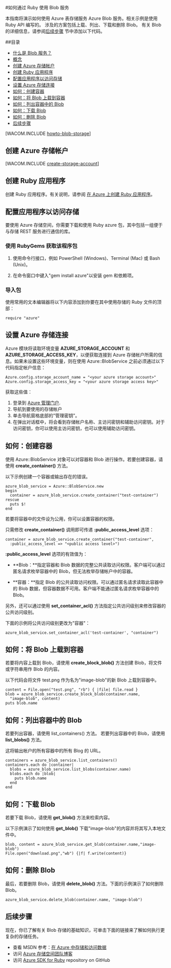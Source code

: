 <properties linkid="dev-ruby-how-to-blob-storage" urlDisplayName="Blob Service" pageTitle="如何使用 Blob 存储 (Ruby) | Windows Azure" metaKeywords="Get started Azure blob, Azure unstructured data, Azure unstructured storage, Azure blob, Azure blob storage, Azure blob Ruby" description="了解如何使用 Azure Blob 服务上载、下载、列出和删除 Blob 内容。用 Ruby 编写的相关示例。" metaCanonical="" services="storage" documentationCenter="Ruby" title="How to Use the Blob Service from Ruby" authors="guayan" solutions="" manager="" editor="" />
<tags ms.service="storage"
    ms.date="03/11/2015"
    wacn.date="04/11/2015"
    />





#如何通过 Ruby 使用 Blob 服务

本指南将演示如何使用 Azure 表存储服务
Azure Blob 服务。相关示例是使用 Ruby API 编写的。
涉及的方案包括上载、列出、下载和删除 Blob。
有关 Blob 的详细信息，请参阅[后续步骤](#next-steps) 节中添加以下代码。

##目录

* [什么是 Blob 服务？](#what-is)
* [概念](#concepts)
* [创建 Azure 存储帐户](#CreateAccount)
* [创建 Ruby 应用程序](#CreateRubyApp)
* [配置应用程序以访问存储](#ConfigAccessStorage)
* [设置 Azure 存储连接](#SetupStorageConnection)
* [如何：创建容器](#CreateContainer)
* [如何：将 Blob 上载到容器](#UploadBlob)
* [如何：列出容器中的 Blob](#ListBlobs)
* [如何：下载 Blob](#DownloadBlobs)
* [如何：删除 Blob](#DeleteBlob)
* [后续步骤](#NextSteps)


[WACOM.INCLUDE [howto-blob-storage](../includes/howto-blob-storage.md)]

## <a id="CreateAccount"></a>创建 Azure 存储帐户

[WACOM.INCLUDE [create-storage-account](../includes/create-storage-account.md)]

## <a id="CreateRubyApp"></a>创建 Ruby 应用程序

创建 Ruby 应用程序。有关说明，请参阅 [在 Azure 上创建 Ruby 应用程序](/develop/ruby/tutorials/web-app-with-linux-vm)。

## <a id="ConfigAccessStorage"></a>配置应用程序以访问存储

要使用 Azure 存储空间，你需要下载和使用 Ruby azure 包，其中包括一组便于与存储 REST 服务进行通信的库。

### 使用 RubyGems 获取该程序包

1. 使用命令行接口，例如 PowerShell (Windows)、Terminal (Mac) 或 Bash (Unix)。

2. 在命令窗口中键入"gem install azure"以安装 gem 和依赖项。

### 导入包

使用常用的文本编辑器将以下内容添加到你要在其中使用存储的 Ruby 文件的顶部：

	require "azure"

## <a id="SetupStorageConnection"></a>设置 Azure 存储连接

Azure 模块将读取环境变量 **AZURE\_STORAGE\_ACCOUNT** 和 **AZURE\_STORAGE\_ACCESS_KEY**，以便获取连接到 Azure 存储帐户所需的信息。如果未设置这些环境变量，则在使用 Azure::BlobService 之前必须通过以下代码指定帐户信息：

	Azure.config.storage_account_name = "<your azure storage account>"
	Azure.config.storage_access_key = "<your azure storage access key>"


获取这些值：

1. 登录到 [Azure 管理门户](https://manage.windowsazure.cn).
2. 导航到要使用的存储帐户
3. 单击导航窗格底部的"管理密钥"。
4. 在弹出对话框中，将会看到存储帐户名称、主访问密钥和辅助访问密钥。对于访问密钥，你可以使用主访问密钥，也可以使用辅助访问密钥。

## <a id="CreateContainer"></a>如何：创建容器

使用 Azure::BlobService 对象可以对容器和 Blob 进行操作。若要创建容器，请使用 **create\_container()** 方法。

以下示例创建一个容器或输出存在的错误。

	azure_blob_service = Azure::BlobService.new
	begin
	  container = azure_blob_service.create_container("test-container")
	rescue
	  puts $!
	end

若要将容器中的文件设为公用，你可以设置容器的权限。 

只需修改 <strong>create\_container()</strong> 调用即可传递 **:public\_access\_level** 选项：

	container = azure_blob_service.create_container("test-container", 
	  :public_access_level => "<public access level>")


**:public\_access\_level** 选项的有效值为：

* **Blob：**指定容器和 Blob 数据的完整公共读取访问权限。客户端可以通过匿名请求枚举容器中的 Blob，但无法枚举存储帐户中的容器。

* **容器：**指定 Blob 的公共读取访问权限。可以通过匿名请求读取此容器中的 Blob 数据，但容器数据不可用。客户端不能通过匿名请求枚举容器中的 Blob。

另外，还可以通过使用 **set\_container\_acl()** 方法指定公共访问级别来修改容器的公共访问级别。
 
下面的示例将公共访问级别更改为"容器"：

	azure_blob_service.set_container_acl('test-container', "container")

## <a id="UploadBlob"></a>如何：将 Blob 上载到容器

若要将内容上载到 Blob，请使用 **create\_block\_blob()** 方法创建 Blob，将文件或字符串用作 Blob 的内容。 

以下代码会将文件 test.png 作为名为"image-blob"的新 Blob 上载到容器中。

	content = File.open("test.png", "rb") { |file| file.read }
	blob = azure_blob_service.create_block_blob(container.name,
	  "image-blob", content)
	puts blob.name

## <a id="ListBlobs"></a>如何：列出容器中的 Blob

若要列出容器，请使用 list_containers() 方法。 
若要列出容器中的 Blob，请使用 **list\_blobs()** 方法。 

这将输出帐户的所有容器中的所有 Blog 的 URL。

	containers = azure_blob_service.list_containers()
	containers.each do |container|
	  blobs = azure_blob_service.list_blobs(container.name)
	  blobs.each do |blob|
	    puts blob.name
	  end
	end

## <a id="DownloadBlobs"></a>如何：下载 Blob

若要下载 Blob，请使用 **get\_blob()** 方法来检索内容。 

以下示例演示了如何使用 **get\_blob()** 下载"image-blob"的内容并将其写入本地文件中。

	blob, content = azure_blob_service.get_blob(container.name,"image-blob")
	File.open("download.png","wb") {|f| f.write(content)}

## <a id="DeleteBlob"></a>如何：删除 Blob
最后，若要删除 Blob，请使用 **delete\_blob()** 方法。下面的示例演示了如何删除 Blob。

	azure_blob_service.delete_blob(container.name, "image-blob")

## <a id="NextSteps"></a>后续步骤

现在，你已了解有关 Blob 存储的基础知识，可单击下面的链接来了解如何执行更复杂的存储任务。

-   查看 MSDN 参考：[在 Azure 中存储和访问数据](http://msdn.microsoft.com/zh-cn/library/azure/gg433040.aspx)
-   访问 [Azure 存储空间团队博客](http://blogs.msdn.com/b/windowsazurestorage)
-   访问 [Azure SDK for Ruby](https://github.com/WindowsAzure/azure-sdk-for-ruby) repository on GitHub
<!--HONumber=41-->
